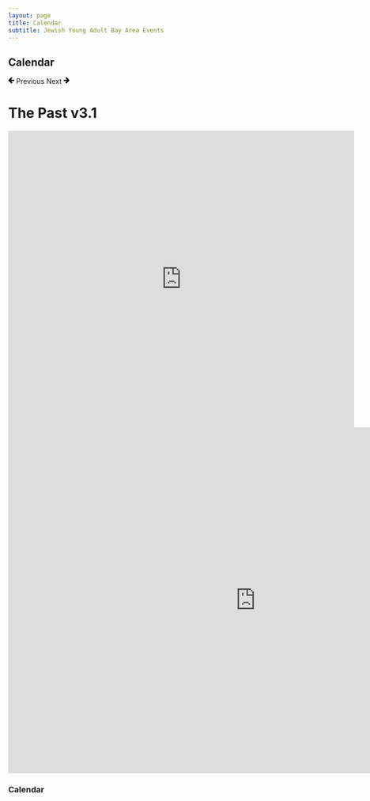 ```yaml
---
layout: page
title: Calendar 
subtitle: Jewish Young Adult Bay Area Events
---
```


<link rel='stylesheet' href='fullcalendar/fullcalendar.css' />
<script src='lib/jquery.min.js'></script>
<script src='lib/moment.min.js'></script>
<script src='fullcalendar/fullcalendar.js'></script>
<script type='text/javascript' src='fullcalendar/gcal.js'></script>

<div id="events" class="block">
		<div class="bound-layout">
			<div class="block-intro">
				<h2 class="block-title">Calendar</h2>
							</div>
			<div class="calendar">
				<div class="custom-buttons">
					<a class="calendar-prev"><svg xmlns="http://www.w3.org/2000/svg" width="12" height="14" viewBox="0 0 12 14" fill="#000" fill-rule="evenodd"><path d="M5.42 8.56h6.08c.28 0 .5-.22.5-.5V6.24c0-.28-.22-.5-.5-.5H5.1l2.84-2.92c.2-.2.2-.52 0-.7L6.6.82c-.2-.2-.5-.17-.7 0L1.6 5.3l-.08.06-1.3 1.3c-.2.2-.2.5 0 .7l5.92 5.9c.2.2.5.2.7 0L8.14 12c.2-.2.2-.53 0-.72L5.4 8.56h.02z"/></svg> Previous</a>
					<a class="calendar-next">Next <svg xmlns="http://www.w3.org/2000/svg" width="12" height="14" viewBox="0 0 12 14" fill="#000" fill-rule="evenodd"><path d="M6.58 8.56H.5c-.28 0-.5-.22-.5-.5V6.24c0-.28.22-.5.5-.5h6.4L4.06 2.82c-.2-.2-.2-.52 0-.7L5.4.83c.2-.2.5-.18.7 0l4.3 4.46.08.07 1.3 1.3c.2.2.2.5 0 .7l-5.92 5.9c-.2.2-.5.2-.7 0L3.86 12c-.2-.2-.2-.53 0-.72L6.6 8.56z"/></svg></a>
				</div>
				<div id="calendar" data-id="mohonopasf@gmail.com"></div>
			</div>
		</div>
	</div>

# The Past v3.1

<div class="responsive-iframe-container small-container"><iframe src="https://calendar.google.com/calendar/embed?showTitle=0&amp;showPrint=0&amp;showTabs=0&amp;showCalendars=0&amp;mode=AGENDA&amp;height=800&amp;wkst=1&amp;bgcolor=%23FFFFFF&amp;src=bsp4pl7nrmbt1merbkuehqluj4%40group.calendar.google.com&amp;color=%23182C57&amp;ctz=America%2FLos_Angeles" style="border-width:0" width="700" height="600" frameborder="0" scrolling="no"></iframe></div>
<div class="responsive-iframe-container big-container"><iframe src="https://calendar.google.com/calendar/embed?showTitle=0&amp;showPrint=0&amp;showTabs=0&amp;showCalendars=0&amp;height=800&amp;wkst=1&amp;bgcolor=%23FFFFFF&amp;src=bsp4pl7nrmbt1merbkuehqluj4%40group.calendar.google.com&amp;color=%23182C57&amp;ctz=America%2FLos_Angeles" style="border-width:0" width="1000" height="700" frameborder="0" scrolling="no"></iframe></div>

### Calendar
